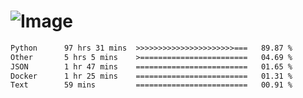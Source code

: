 # ![Image](https://github.com/user-attachments/assets/5f2d2b12-d836-424c-876f-cb0c9a5d9144)

<!--START_SECTION:waka-->

```txt
Python      97 hrs 31 mins  >>>>>>>>>>>>>>>>>>>>>>===   89.87 %
Other       5 hrs 5 mins    >========================   04.69 %
JSON        1 hr 47 mins    =========================   01.65 %
Docker      1 hr 25 mins    =========================   01.31 %
Text        59 mins         =========================   00.91 %
```

<!--END_SECTION:waka-->
